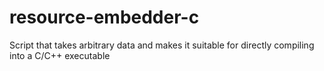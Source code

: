 resource-embedder-c
===================

Script that takes arbitrary data and makes it suitable for directly compiling into a C/C++ executable 
